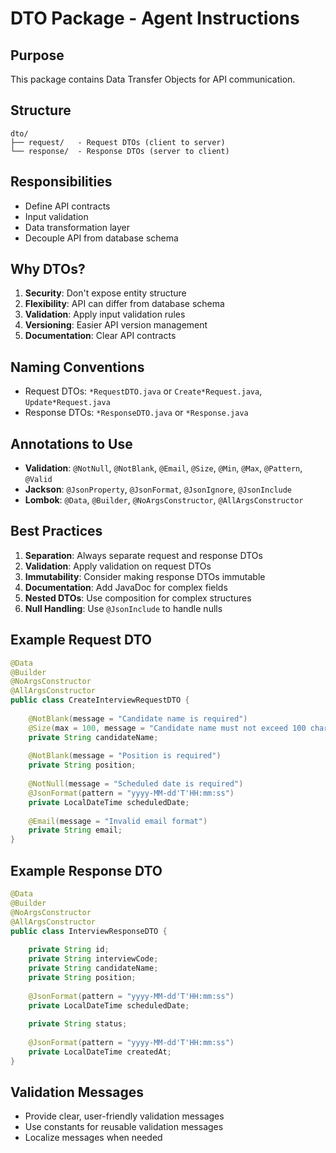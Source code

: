 # DTO Package - Agent Instructions

## Purpose
This package contains Data Transfer Objects for API communication.

## Structure
```
dto/
├── request/   - Request DTOs (client to server)
└── response/  - Response DTOs (server to client)
```

## Responsibilities
- Define API contracts
- Input validation
- Data transformation layer
- Decouple API from database schema

## Why DTOs?
1. **Security**: Don't expose entity structure
2. **Flexibility**: API can differ from database schema
3. **Validation**: Apply input validation rules
4. **Versioning**: Easier API version management
5. **Documentation**: Clear API contracts

## Naming Conventions
- Request DTOs: `*RequestDTO.java` or `Create*Request.java`, `Update*Request.java`
- Response DTOs: `*ResponseDTO.java` or `*Response.java`

## Annotations to Use
- **Validation**: `@NotNull`, `@NotBlank`, `@Email`, `@Size`, `@Min`, `@Max`, `@Pattern`, `@Valid`
- **Jackson**: `@JsonProperty`, `@JsonFormat`, `@JsonIgnore`, `@JsonInclude`
- **Lombok**: `@Data`, `@Builder`, `@NoArgsConstructor`, `@AllArgsConstructor`

## Best Practices
1. **Separation**: Always separate request and response DTOs
2. **Validation**: Apply validation on request DTOs
3. **Immutability**: Consider making response DTOs immutable
4. **Documentation**: Add JavaDoc for complex fields
5. **Nested DTOs**: Use composition for complex structures
6. **Null Handling**: Use `@JsonInclude` to handle nulls

## Example Request DTO
```java
@Data
@Builder
@NoArgsConstructor
@AllArgsConstructor
public class CreateInterviewRequestDTO {
    
    @NotBlank(message = "Candidate name is required")
    @Size(max = 100, message = "Candidate name must not exceed 100 characters")
    private String candidateName;
    
    @NotBlank(message = "Position is required")
    private String position;
    
    @NotNull(message = "Scheduled date is required")
    @JsonFormat(pattern = "yyyy-MM-dd'T'HH:mm:ss")
    private LocalDateTime scheduledDate;
    
    @Email(message = "Invalid email format")
    private String email;
}
```

## Example Response DTO
```java
@Data
@Builder
@NoArgsConstructor
@AllArgsConstructor
public class InterviewResponseDTO {
    
    private String id;
    private String interviewCode;
    private String candidateName;
    private String position;
    
    @JsonFormat(pattern = "yyyy-MM-dd'T'HH:mm:ss")
    private LocalDateTime scheduledDate;
    
    private String status;
    
    @JsonFormat(pattern = "yyyy-MM-dd'T'HH:mm:ss")
    private LocalDateTime createdAt;
}
```

## Validation Messages
- Provide clear, user-friendly validation messages
- Use constants for reusable validation messages
- Localize messages when needed

